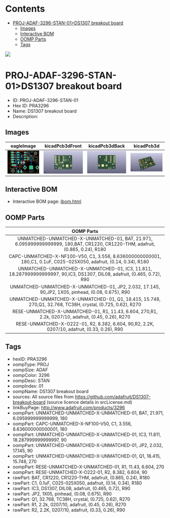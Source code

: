 



Contents
========

* [PROJ-ADAF-3296-STAN-01>DS1307 breakout board](#proj-adaf-3296-stan-01ds1307-breakout-board)
	* [Images](#images)
	* [Interactive BOM](#interactive-bom)
	* [OOMP Parts](#oomp-parts)
	* [Tags](#tags)
  
![][im]
# PROJ-ADAF-3296-STAN-01>DS1307 breakout board

- ID: PROJ-ADAF-3296-STAN-01
- Hex ID: PRA3296
- Name: DS1307 breakout board
- Description: 

## Images
  
  

|eagleImage|kicadPcb3dFront|kicadPcb3dBack|kicadPcb3d|
| :---: | :---: | :---: | :---: |
|[![eagleImage](eagleImage_140.png)](eagleImage_600.png)|[![kicadPcb3dFront](kicadPcb3dFront_140.png)](kicadPcb3dFront_600.png)|[![kicadPcb3dBack](kicadPcb3dBack_140.png)](kicadPcb3dBack_600.png)|[![kicadPcb3d](kicadPcb3d_140.png)](kicadPcb3d_600.png)|

## Interactive BOM

- Interactive BOM page: [ibom.html](kicad/bom/ibom.html)

## OOMP Parts
  

|OOMP Parts|
| :---: |
|UNMATCHED-UNMATCHED-X-UNMATCHED-01, BAT, 21.971, 6.095999999999999, 180,BAT, CR1220, CR1220-THM, adafruit, (0.865, 0.24), R180|
|CAPC-UNMATCHED-X-NF100-V50, C1, 3.556, 8.636000000000001, 180,C1, 0.1uF, C025-025X050, adafruit, (0.14, 0.34), R180|
|UNMATCHED-UNMATCHED-X-UNMATCHED-01, IC3, 11.811, 18.287999999999997, 90,IC3, DS1307, DIL08, adafruit, (0.465, 0.72), R90|
|UNMATCHED-UNMATCHED-X-UNMATCHED-01, JP2, 2.032, 17.145, 90,JP2, 1X05, pinhead, (0.08, 0.675), R90|
|UNMATCHED-UNMATCHED-X-UNMATCHED-01, Q1, 18.415, 15.748, 270,Q1, 32.768, TC38H, crystal, (0.725, 0.62), R270|
|RESE-UNMATCHED-X-UNMATCHED-01, R1, 11.43, 6.604, 270,R1, 2.2k, 0207/10, adafruit, (0.45, 0.26), R270|
|RESE-UNMATCHED-X-O222-01, R2, 8.382, 6.604, 90,R2, 2.2K, 0207/10, adafruit, (0.33, 0.26), R90|

## Tags

- hexID: PRA3296
- oompType: PROJ
- oompSize: ADAF
- oompColor: 3296
- oompDesc: STAN
- oompIndex: 01
- oompName: DS1307 breakout board
- sources: All source files from https://github.com/adafruit/DS1307-breakout-board (source licence details in srcLicense.md)
- linkBuyPage: http://www.adafruit.com/products/3296
- oompPart: UNMATCHED-UNMATCHED-X-UNMATCHED-01, BAT, 21.971, 6.095999999999999, 180
- oompPart: CAPC-UNMATCHED-X-NF100-V50, C1, 3.556, 8.636000000000001, 180
- oompPart: UNMATCHED-UNMATCHED-X-UNMATCHED-01, IC3, 11.811, 18.287999999999997, 90
- oompPart: UNMATCHED-UNMATCHED-X-UNMATCHED-01, JP2, 2.032, 17.145, 90
- oompPart: UNMATCHED-UNMATCHED-X-UNMATCHED-01, Q1, 18.415, 15.748, 270
- oompPart: RESE-UNMATCHED-X-UNMATCHED-01, R1, 11.43, 6.604, 270
- oompPart: RESE-UNMATCHED-X-O222-01, R2, 8.382, 6.604, 90
- rawPart: BAT, CR1220, CR1220-THM, adafruit, (0.865, 0.24), R180
- rawPart: C1, 0.1uF, C025-025X050, adafruit, (0.14, 0.34), R180
- rawPart: IC3, DS1307, DIL08, adafruit, (0.465, 0.72), R90
- rawPart: JP2, 1X05, pinhead, (0.08, 0.675), R90
- rawPart: Q1, 32.768, TC38H, crystal, (0.725, 0.62), R270
- rawPart: R1, 2.2k, 0207/10, adafruit, (0.45, 0.26), R270
- rawPart: R2, 2.2K, 0207/10, adafruit, (0.33, 0.26), R90



[im]: kicadPcb3d_450.png
